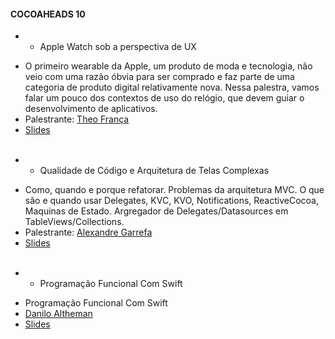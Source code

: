 #### COCOAHEADS 10
 * - Apple Watch sob a perspectiva de UX  
  + O primeiro wearable da Apple, um produto de moda e tecnologia, não veio com uma razão óbvia para ser comprado e faz parte de uma categoria de produto digital relativamente nova. Nessa palestra, vamos falar um pouco dos contextos de uso do relógio, que devem guiar o desenvolvimento de aplicativos.
  + Palestrante: [Theo França]()  
  + [Slides]()
  <br/> <br/>

 * - Qualidade de Código e Arquitetura de Telas Complexas  
  + Como, quando e porque refatorar. Problemas da arquitetura MVC.  O que são e quando usar Delegates, KVC, KVO, Notifications, ReactiveCocoa, Maquinas de Estado. Argregador de Delegates/Datasources em TableViews/Collections.
  + Palestrante: [Alexandre Garrefa]() 
  + [Slides]()
 <br/> <br/> 

 * - Programação Funcional Com Swift  
  + Programação Funcional Com Swift
  + [Danilo Altheman]() 
  + [Slides]()
 <br/> <br/>